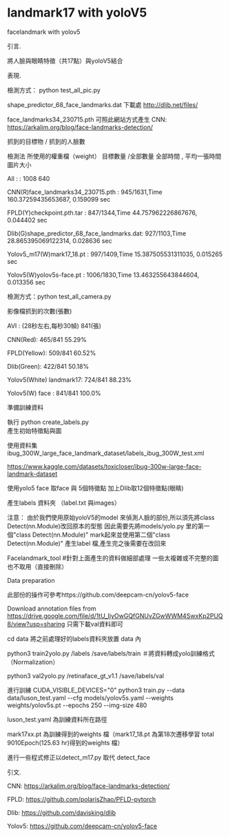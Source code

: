 # landmark17 with yoloV5

facelandmark with yolov5

引言.

將人臉與眼睛特徵（共17點）與yoloV5結合

表現.

檢測方式：
python test_all_pic.py     

shape_predictor_68_face_landmarks.dat 下載處 http://dlib.net/files/

face_landmarks34_230715.pth  可照此網站方式產生 CNN: https://arkalim.org/blog/face-landmarks-detection/

抓到的目標物 / 抓到的人臉數

檢測法   所使用的權重檔（weight）				目標數量 /全部數量  		全部時間        ,            平均一張時間                圖片大小         

All : 					:		1008											      640

CNN(R)face_landmarks34_230715.pth   :		945/1631,Time      160.37259435653687,   	0.159099 sec				    

FPLD(Y)checkpoint.pth.tar  		:		847/1344,Time      44.757962226867676,	0.044402 sec				                    

Dlib(G)shape_predictor_68_face_landmarks.dat:	927/1103,Time      28.865395069122314,   	0.028636 sec				                    

Yolov5_m17(W)mark17_18.pt		:		997/1409,Time      15.387505531311035,    0.015265 sec				                    

Yolov5(W)yolov5s-face.pt		:		1006/1830,Time     13.463255643844604,	0.013356 sec				                    



檢測方式：python test_all_camera.py

影像檔抓到的次數(張數)

AVI  : (28秒左右,每秒30幀) 841(張)

CNN(Red):					465/841		55.29%					

FPLD(Yellow):				509/841		60.52%

Dlib(Green):				422/841		50.18%

Yolov5(White) landmark17:	      724/841		88.23%

Yolov5(W) face 		:		841/841		100.0%

準備訓練資料

執行
python create_labels.py  
產生初始特徵點與圖

使用資料集ibug_300W_large_face_landmark_dataset/labels_ibug_300W_test.xml

https://www.kaggle.com/datasets/toxicloser/ibug-300w-large-face-landmark-dataset

使用yolo5 face 取face 與 5個特徵點 加上Dlib取12個特徵點(眼睛)

產生labels 資料夾 （label.txt 與images）

注意： 由於我們使用原始yoloV5的model 來偵測人臉的部份,所以須先將class Detect(nn.Module)改回原本的型態
      因此需要先將models/yolo.py 里的第一個"class Detect(nn.Module)" mark起來並使用第二個"class Detect(nn.Module)"
      產生label 檔,產生完之後需要在改回來 

Facelandmark_tool        #針對上面產生的資料做細部處理
一些太複雜或不完整的圖也不取用（直接刪除）

Data preparation

此部份的操作可參考https://github.com/deepcam-cn/yolov5-face

Download annotation files from 
https://drive.google.com/file/d/1tU_IjyOwGQfGNUvZGwWWM4SwxKp2PUQ8/view?usp=sharing
只需下載val資料即可

cd data
將之前處理好的labels資料夾放置 data 內

python3 train2yolo.py /labels /save/labels/train  ＃將資料轉成yolo訓練格式（Normalization）

python3 val2yolo.py  /retinaface_gt_v1.1 /save/labels/val

進行訓練
CUDA_VISIBLE_DEVICES="0" python3 train.py --data data/luson_test.yaml --cfg models/yolov5s.yaml --weights weights/yolov5s.pt --epochs 250 --img-size 480

luson_test.yaml   為訓練資料所在路徑

mark17xx.pt		  為訓練得到的weights 檔（mark17_18.pt  為第18次遷移學習 total 9010Epoch(125.63 hr)得到的weights 檔）

進行一些程式修正以detect_m17.py 取代 detect_face

引文.

CNN:		https://arkalim.org/blog/face-landmarks-detection/

FPLD:		https://github.com/polarisZhao/PFLD-pytorch

Dlib:		https://github.com/davisking/dlib

Yolov5:		https://github.com/deepcam-cn/yolov5-face

